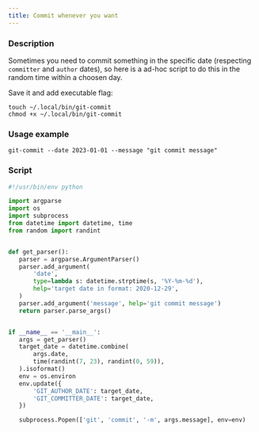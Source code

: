 ```yaml
---
title: Commit whenever you want
---
```


### Description

Sometimes you need to commit something in the specific date (respecting
 `committer` and `author` dates), so here is a ad-hoc script to do this in the
  random time within a choosen day.

 Save it and add executable flag:

 ```shell
touch ~/.local/bin/git-commit
chmod +x ~/.local/bin/git-commit
 ```

### Usage example

 ```shell
 git-commit --date 2023-01-01 --message "git commit message"
 ```

 ### Script

 ```python
 #!/usr/bin/env python

import argparse
import os
import subprocess
from datetime import datetime, time
from random import randint


def get_parser():
    parser = argparse.ArgumentParser()
    parser.add_argument(
        'date',
        type=lambda s: datetime.strptime(s, '%Y-%m-%d'),
        help='target date in format: 2020-12-29',
    )
    parser.add_argument('message', help='git commit message')
    return parser.parse_args()


if __name__ == '__main__':
    args = get_parser()
    target_date = datetime.combine(
        args.date,
        time(randint(7, 23), randint(0, 59)),
    ).isoformat()
    env = os.environ
    env.update({
        'GIT_AUTHOR_DATE': target_date,
        'GIT_COMMITTER_DATE': target_date,
    })

    subprocess.Popen(['git', 'commit', '-m', args.message], env=env)
```
